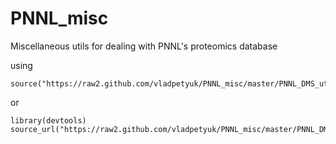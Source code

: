 PNNL_misc
=========

Miscellaneous utils for dealing with PNNL's proteomics database


using 
```
source("https://raw2.github.com/vladpetyuk/PNNL_misc/master/PNNL_DMS_utils.R")
```
or
```
library(devtools)
source_url("https://raw2.github.com/vladpetyuk/PNNL_misc/master/PNNL_DMS_utils.R")
```
